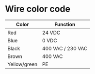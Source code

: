 # Wire color code
 | Color | Function |
 | --- | --- |
 | Red | 24 VDC |
 | Blue | 0 VDC |
 | Black | 400 VAC / 230 VAC |
 | Brown | 400 VAC |
 | Yellow/green | PE |
